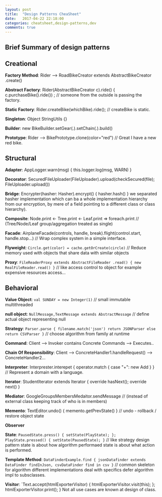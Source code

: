 ```yaml
---
layout: post
title:  "Design Patterns CheaSheet"
date:   2017-04-22 22:18:00
categories: cheatsheet,design-patterns,dev
comments: true
---
```

## Brief Summary of design patterns

## Creational

**Factory Method**: Rider --> RoadBikeCreator extends AbstractBikeCreator .create()

**Abstract Factory**: Rider(AbstractBikeCreator c).ride() { c.purchaseBike().ride()) ; // someone from the outside is passing the factory.
 
**Static Factory**: Rider.createBike(whichBike).ride(); // createBike is static.

**Singleton**: Object StringUtils {}

**Builder**: new BikeBuilder.setGear(.).setChain(.).build()

**Prototype**: Rider --> BikePrototype.clone(color="red") // Great I have a new red bike.

## Structural

**Adapter**: AppLogger.warn(msg) { this.logger.log(msg, WARN) }

**Decorator**: SecuredFileUploader(FileUploader).upload(checkSecured(file); FileUploader.upload())

**Bridge**: Encrypter(hasher: Hasher).encrypt() { hasher.hash() } we separated hasher implementation which can ba a whole implementation hierarchy from our encryption, by mere of a field pointing to a different class or class hierarchy).

**Composite**: Node.print <- Tree.print <- Leaf.print => foreach.print // (Tree/Node/Leaf group/aggregation treated as single)

**Facade**: AirplaneFacade(controls, handle, break).flight(control.start, handle.stop...) // Wrap complex system in a simple interface.

**Flyweight**: `Circle.get(color) = cache.getOrCreate(circle)` // Reduce memory used with objects that share data with similar objects

**Proxy**: `FileReaderProxy extends AbstractFileReader .read() { new RealFileReader.read() }` // like access control to object for example expensive resources access...

## Behavioral

**Value Object**: `val SUNDAY = new Integer(1)` // small immutable multithreaded

**null object**: `NullMessage,TextMessage extends AbstractMessage` // define actual object representing null

**Strategy**: `Parser.parse { filename.match('json') return JSONParser else return CSVParser }` // choose algorithm from family at runtime

**Command**: Client --> Invoker contains Concrete Commands --> Executes..

**Chain Of Responsibility**: Client --> ConcreteHandler1.handleRequest() --> ConcreteHandler2... 

**Interpreter**: Interprester.interepet { operator.match { case "+": new Add } } // Represent a domain with a language.

**Iterator**: StudentIterator extends Iterator { override hasNext(); override next() }
 
**Mediator**: GoogleGroupsMembersMedaitor.sendMessage // (instead of external class keeping track of who is in members)

**Memento**: TextEditor.undo() { memento.getPrevState() } // undo - rollback / restore object state

**Observer**

**State**: `PausedState.press() { setState(PlayState); }; PlayState.pressed() { setState(PausedState); }` // like strategy design pattern state is about how algorithm performaed state is about what action is performed.

**Template Method**: `DataFinderExample.find { jsonDatafinder extends DataFinder findInJson, csvDataFinder find in csv }` // common skeleton for algorithm different implementations deal with specifics defer algorithm impl to subsclasses.

**Visitor**: `Text.accept(htmlExporterVisitor) { htmlExporterVisitor.visit(this); }; htmlExporterVisitor.print(); } Not all use cases are known at design of class.
